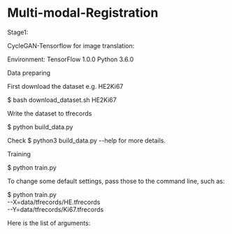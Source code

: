 # Multi-modal-Registration

Stage1:

CycleGAN-Tensorflow for image translation:

Environment:
TensorFlow 1.0.0
Python 3.6.0

Data preparing

First download the dataset e.g. HE2Ki67

$ bash download_dataset.sh HE2Ki67

Write the dataset to tfrecords

$ python build_data.py

Check $ python3 build_data.py --help for more details.

Training

$ python train.py

To change some default settings, pass those to the command line, such as:

$ python train.py  \
    --X=data/tfrecords/HE.tfrecords \
    --Y=data/tfrecords/Ki67.tfrecords
    
Here is the list of arguments:

